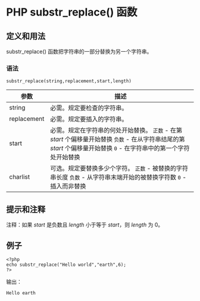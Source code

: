 # PHP substr_replace() 函数



## 定义和用法

substr_replace() 函数把字符串的一部分替换为另一个字符串。

### 语法

```
substr_replace(string,replacement,start,length)
```

| 参数 | 描述 |
| --- | --- |
| string | 必需。规定要检查的字符串。 |
| replacement | 必需。规定要插入的字符串。 |
| start | 必需。规定在字符串的何处开始替换。   `正数` - 在第 _start_ 个偏移量开始替换   `负数` - 在从字符串结尾的第 _start_ 个偏移量开始替换   `0` - 在字符串中的第一个字符处开始替换 |
| charlist | 可选。规定要替换多少个字符。   `正数` - 被替换的字符串长度   `负数` - 从字符串末端开始的被替换字符数   `0` - 插入而非替换 |

## 提示和注释

注释：如果 _start_ 是负数且 _length_ 小于等于 _start_，则 _length_ 为 0。

## 例子

```
<?php
echo substr_replace("Hello world","earth",6);
?>
```

输出：

```
Hello earth
```
